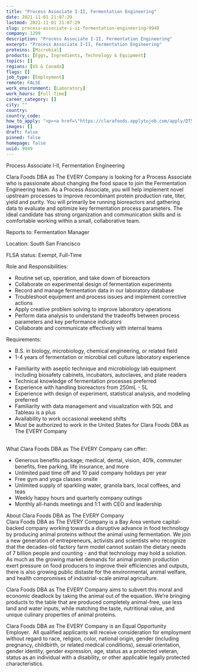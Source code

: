 ```yaml
---
title: "Process Associate I-II, Fermentation Engineering"
date: 2021-11-01 21:07:29
lastmod: 2021-11-01 21:07:29
slug: process-associate-i-ii-fermentation-engineering-9949
company: 1299
description: "Process Associate I-II, Fermentation Engineering"
excerpt: "Process Associate I-II, Fermentation Engineering"
proteins: [Microbial]
products: [Eggs, Ingredients, Technology & Equipment]
topics: []
regions: [US & Canada]
flags: []
job_type: [Employment]
remote: FALSE
work_environment: [Laboratory]
work_hours: [Full-Time]
career_category: []
city: ""
country: 
country_code: 
how_to_apply: "<p><a href=\"https://clarafoods.applytojob.com/apply/DT5d4xhG3E/Process-Associate-III-Fermentation-Engineering\">https://clarafoods.applytojob.com/apply/DT5d4xhG3E/Process-Associate-II…</a></p>"
images: []
draft: false
pinned: false
homepage: false
uuid: 9949
---
```

<p>Process Associate I-II, Fermentation Engineering</p>
<p>Clara Foods DBA as The EVERY Company is looking for a Process Associate who is passionate about changing the food space to join the Fermentation Engineering team. As a Process Associate, you will help implement novel upstream processes to improve recombinant protein production rate, titer, yield and purity. You will primarily be running bioreactors and gathering data to evaluate and optimize key fermentation process parameters. The ideal candidate has strong organization and communication skills and is comfortable working within a small, collaborative team.</p>
<p>Reports to: Fermentation Manager</p>
<p>Location: South San Francisco</p>
<p>FLSA status: Exempt, Full-Time</p>
<p>Role and Responsibilities:</p>
<ul>
<li>Routine set up, operation, and take down of bioreactors</li>
<li>Collaborate on experimental design of fermentation experiments</li>
<li>Record and manage fermentation data in our laboratory database</li>
<li>Troubleshoot equipment and process issues and implement corrective actions</li>
<li>Apply creative problem solving to improve laboratory operations </li>
<li>Perform data analysis to understand the tradeoffs between process parameters and key performance indicators</li>
<li>Collaborate and communicate effectively with internal teams</li>
</ul>
<p>Requirements:</p>
<ul>
<li>B.S. in biology, microbiology, chemical engineering, or related field</li>
<li>1-4 years of fermentation or microbial cell culture laboratory experience </li>
</ul>
<ul>
<li>Familiarity with aseptic technique and microbiology lab equipment including biosafety cabinets, incubators, autoclaves, and plate readers</li>
<li>Technical knowledge of fermentation processes preferred</li>
<li>Experience with handling bioreactors from 250mL - 5L </li>
<li>Experience with design of experiment, statistical analysis, and modeling preferred</li>
<li>Familiarity with data management and visualization with SQL and Tableau is a plus </li>
<li>Availability to work occasional weekend shifts</li>
<li>Must be authorized to work in the United States for Clara Foods DBA as The EVERY Company<br />
	 </li>
</ul>
<p>What Clara Foods DBA as The EVERY Company can offer:</p>
<ul>
<li>Generous benefits package; medical, dental, vision, 401k, commuter benefits, free parking, life insurance, and more</li>
<li>Unlimited paid time off and 10 paid company holidays per year</li>
<li>Free gym and yoga classes onsite</li>
<li>Unlimited supply of sparkling water, granola bars, local coffees, and teas</li>
<li>Weekly happy hours and quarterly company outings</li>
<li>Monthly all-hands meetings and 1:1 with CEO and leadership</li>
</ul>
<p>About Clara Foods DBA as The EVERY Company<br />
Clara Foods DBA as The EVERY Company is a Bay Area venture capital-backed company working towards a disruptive advance in food technology by producing animal proteins without the animal using fermentation. We join a new generation of entrepreneurs, activists and scientists who recognize that the decades-old factory farm model cannot sustain the dietary needs of 7 billion people and counting - and that technology may hold a solution. As much as the growing market demands for animal protein production exert pressure on food producers to improve their efficiencies and outputs, there is also growing public distaste for the environmental, animal welfare, and health compromises of industrial-scale animal agriculture. </p>
<p>Clara Foods DBA as The EVERY Company aims to subvert this moral and economic deadlock by taking the animal out of the equation. We’re bringing products to the table that are produced completely animal-free, use less land and water inputs, while matching the taste, nutritional value, and unique culinary properties of animal proteins.</p>
<p>Clara Foods DBA as The EVERY Company is an Equal Opportunity Employer.  All qualified applicants will receive consideration for employment without regard to race, religion, color, national origin, gender (including pregnancy, childbirth, or related medical conditions), sexual orientation, gender identity, gender expression, age, status as a protected veteran, status as an individual with a disability, or other applicable legally protected characteristics.</p>
